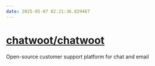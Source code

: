```yaml
---
date: 2025-05-07 02:21:36.829467
---
```


# [chatwoot/chatwoot](https://github.com/chatwoot/chatwoot)

Open-source customer support platform for chat and email